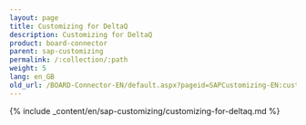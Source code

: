 ```yaml
---
layout: page
title: Customizing for DeltaQ
description: Customizing for DeltaQ
product: board-connector
parent: sap-customizing
permalink: /:collection/:path
weight: 5
lang: en_GB
old_url: /BOARD-Connector-EN/default.aspx?pageid=SAPCustomizing-EN:customizing-for-deltaq
---
```


{% include _content/en/sap-customizing/customizing-for-deltaq.md  %}
